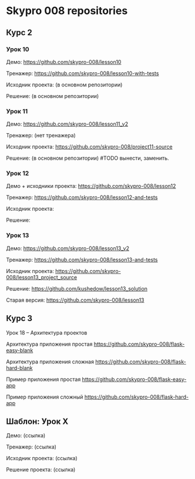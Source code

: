 # Skypro 008 repositories


## Курс 2

### Урок 10

Демо: https://github.com/skypro-008/lesson10

Тренажер: https://github.com/skypro-008/lesson10-with-tests

Исходник проекта: (в основном репозитории)

Решение: (в основном репозитории)

### Урок 11

Демо: https://github.com/skypro-008/lesson11_v2

Тренажер: (нет тренажера) 

Исходник проекта: https://github.com/skypro-008/project11-source

Решение: (в основном репозитории) #TODO вынести, заменить.

### Урок 12

Демо + исходники проекта: https://github.com/skypro-008/lesson12

Тренажер: https://github.com/skypro-008/lesson12-and-tests

Исходник проекта:

Решение:

### Урок 13

Демо: https://github.com/skypro-008/lesson13_v2

Тренажер: https://github.com/skypro-008/lesson13-and-tests

Исходник проекта: https://github.com/skypro-008/lesson13_project_source

Решение: https://github.com/kushedow/lesson13_solution

Старая версия: https://github.com/skypro-008/lesson13


## Курс 3

Урок 18 – Архитектура проектов

Архитектура приложения простая https://github.com/skypro-008/flask-easy-blank

Архитектура приложения сложная https://github.com/skypro-008/flask-hard-blank


Пример приложения простая https://github.com/skypro-008/flask-easy-app

Пример приложения сложный https://github.com/skypro-008/flask-hard-app

## Шаблон: Урок Х

Демо: (ссылка)

Тренажер: (ссылка)

Исходник проекта: (ссылка)

Решение проекта: (ссылка)
